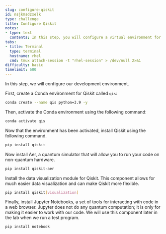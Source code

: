 ```yaml
---
slug: configure-qiskit
id: nsjkmsdzxelk
type: challenge
title: Configure Qiskit
notes:
- type: text
  contents: In this step, you will configure a virtual environment for your program.
tabs:
- title: Terminal
  type: terminal
  hostname: rhel
  cmd: tmux attach-session -t "rhel-session" > /dev/null 2>&1
difficulty: basic
timelimit: 600
---
```

In this step, we will configure our development environment.

First, create a Conda environment for Qiskit called `qis`:

```bash
conda create --name qis python=3.9 -y
```

Then, activate the Conda environment using the following command:

```bash
conda activate qis
```

Now that the environment has been activated, install Qiskit using the following command.
```bash
pip install qiskit
```

Now install Aer, a quantum simulator that will allow you to run your code on non-quantum hardware.
```bash
pip install qiskit-aer
```

Install the data visualization module for Qiskit. This component allows for much easier data visualization and can make Qiskit more flexible.
```bash
pip install qiskit[visualization]
```

Finally, install Jupyter Notebooks, a set of tools for interacting with code in a web browser. Jupyter does not do any quantum computation; it is only for making it easier to work with our code. We will use this component later in the lab when we run a test program.
```bash
pip install notebook
```